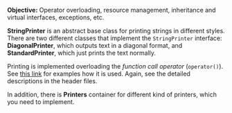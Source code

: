**Objective:** Operator overloading, resource management, inheritance
and virtual interfaces, exceptions, etc.

**StringPrinter** is an abstract base class for printing strings in different 
styles. There are two different classes that implement the `StringPrinter` 
interface: **DiagonalPrinter**, which outputs text in a diagonal format, and
**StandardPrinter**, which just prints the text normally.

Printing is implemented overloading the *function call operator*
(`operator()`). See [this link] for examples how it is used. Again,
see the detailed descriptions in the header files.

[this link]: http://www.tutorialspoint.com/cplusplus/function_call_operator_overloading.htm

In addition, there is **Printers** container for different kind of printers, 
which you need to implement.
